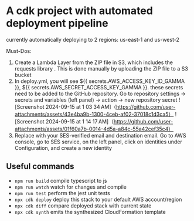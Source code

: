# A cdk project with automated deployment pipeline

currently automatically deploying to 2 regions: us-east-1 and us-west-2

Must-Dos:

1. Create a Lambda Layer from the ZIP file in S3, which includes the requests library
. This is done manually by uploading the ZIP file to a S3 bucket
2. In deploy.yml, you will see ${{ secrets.AWS_ACCESS_KEY_ID_GAMMA }}, ${{ secrets.AWS_SECRET_ACCESS_KEY_GAMMA }}. these secrets need to be added to the GitHub repository. Go to repository settings -> secrets and variables (left panel) -> action -> new repository secret
![Screenshot 2024-09-15 at 1 03 34 AM]（https://github.com/user-attachments/assets/43e4ba9b-1300-4ceb-af02-37018c1d3ca5）
![Screenshot 2024-09-15 at 1 14 17 AM]（https://github.com/user-attachments/assets/01f60a7b-0014-4d5a-a84c-55a42cef35c4）
3. Replace with your SES-verified email and destination email. Go to AWS console, go to SES service, on the left panel,
   click on identities under Configuration, and create a new identity
## Useful commands

* `npm run build`   compile typescript to js
* `npm run watch`   watch for changes and compile
* `npm run test`    perform the jest unit tests
* `npx cdk deploy`  deploy this stack to your default AWS account/region
* `npx cdk diff`    compare deployed stack with current state
* `npx cdk synth`   emits the synthesized CloudFormation template
